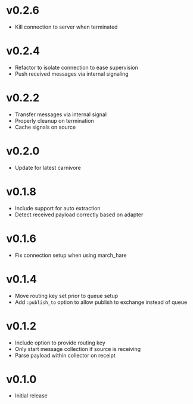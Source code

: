 # v0.2.6
* Kill connection to server when terminated

# v0.2.4
* Refactor to isolate connection to ease supervision
* Push received messages via internal signaling

# v0.2.2
* Transfer messages via internal signal
* Properly cleanup on termination
* Cache signals on source

# v0.2.0
* Update for latest carnivore

# v0.1.8
* Include support for auto extraction
* Detect received payload correctly based on adapter

# v0.1.6
* Fix connection setup when using march_hare

# v0.1.4
* Move routing key set prior to queue setup
* Add `:publish_to` option to allow publish to exchange instead of queue

# v0.1.2
* Include option to provide routing key
* Only start message collection if source is receiving
* Parse payload within collector on receipt

# v0.1.0
* Initial release
